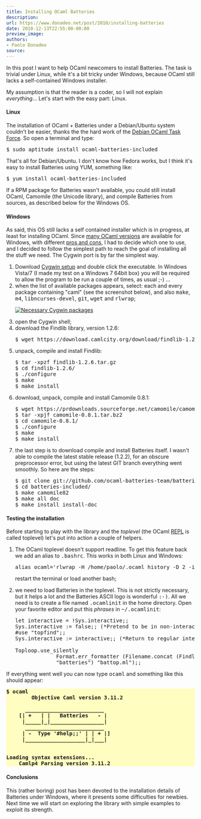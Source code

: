 ```yaml
---
title: Installing OCaml Batteries
description:
url: https://www.donadeo.net/post/2010/installing-batteries
date: 2010-12-13T22:55:00-00:00
preview_image:
authors:
- Paolo Donadeo
source:
---
```


<div>
<p class="noindent">In this post I want to help OCaml newcomers to install Batteries. The task is trivial under Linux, while it's a bit tricky under Windows, because OCaml still lacks a self-contained Windows installer.</p>

<p>My assumption is that the reader is a coder, so I will not explain <em>everything</em>… Let's start with the easy part: Linux.</p>

<h4>Linux</h4>
<p class="noindent">The installation of OCaml + Batteries under a Debian/Ubuntu system couldn't be easier, thanks the the hard work of the <a href="https://wiki.debian.org/Teams/OCamlTaskForce">Debian OCaml Task Force</a>. So open a terminal and type:</p>

<pre class="brush: bash">$ sudo aptitude install ocaml-batteries-included
</pre>

<p>That's all for Debian/Ubuntu. I don't know how Fedora works, but I think it's easy to install Batteries using YUM, something like:</p>

<pre class="brush: bash">$ yum install ocaml-batteries-included
</pre>

<p>If a RPM package for Batteries wasn't available, you could still install OCaml, Camomile (the Unicode library), and compile Batteries from sources, as described below for the Windows OS.</p>

<h4>Windows</h4>

<p class="noindent">As said, this OS still lacks a self contained installer which is in progress, at least for installing OCaml. Since <a href="https://caml.inria.fr/ocaml/release.en.html#id2268363">many OCaml versions</a> are available for Windows, with different <a href="https://caml.inria.fr/ocaml/portability.en.html#windows">pros and cons</a>, I had to decide which one to use, and I decided to follow the simplest path to reach the goal of installing all the stuff we need. The Cygwin port is by far the simplest way.</p>

<ol>

<li>Download <a href="https://www.cygwin.com/setup.exe">Cygwin setup</a> and double click the executable. In Windows Vista/7 (I made my test on a Windows 7 64bit box) you will be required to allow the program to be run a couple of times, as usual ;-) …</li>

<li>when the list of available packages appears, select: each and every package containing "caml" (see the screenshot below), and also <kbd>make</kbd>, <kbd>m4</kbd>, <kbd>libncurses-devel</kbd>, <kbd>git</kbd>, <kbd>wget</kbd> and <kbd>rlwrap</kbd>;

<br>

<a href="https://www.donadeo.net/static/2010/12/install_cygwin.png" title="Necessary Cygwin packages" class="zoom-box-image"><img src="https://www.donadeo.net/static/2010/12/install_cygwin_small.png" class="little left" alt="Necessary Cygwin packages"></a>
<br style="clear:both;">
</li>

<li>open the Cygwin shell;</li>

<li>download the Findlib library, version 1.2.6:
<pre class="brush: bash">$ wget https://download.camlcity.org/download/findlib-1.2.6.tar.gz
</pre>
</li>

<li>unpack, compile and install Findlib:
<pre class="brush: bash">$ tar -xpzf findlib-1.2.6.tar.gz
$ cd findlib-1.2.6/
$ ./configure
$ make
$ make install
</pre>
</li>

<li>download, unpack, compile and install Camomile 0.8.1:
<pre class="brush: bash">$ wget https://prdownloads.sourceforge.net/camomile/camomile-0.8.1.tar.bz2
$ tar -xpjf camomile-0.8.1.tar.bz2
$ cd camomile-0.8.1/
$ ./configure
$ make
$ make install
</pre>
</li>

<li>the last step is to download compile and install Batteries itself. I wasn't able to compile the latest stable release (1.2.2), for an obscure preprocessor error, but using the latest GIT branch everything went smoothly. So here are the steps:
<pre class="brush: bash">$ git clone git://github.com/ocaml-batteries-team/batteries-included.git
$ cd batteries-included/
$ make camomile82
$ make all doc
$ make install install-doc
</pre>
</li>
</ol>

<h4>Testing the installation</h4>

<p class="noindent">Before starting to play with the library and the <em>toplevel</em> (the OCaml <a href="https://en.wikipedia.org/wiki/Read-eval-print_loop">REPL</a> is called toplevel) let's put into action a couple of helpers.</p>

<ol>

<li>The OCaml toplevel doesn't support readline. To get this feature back we add an alias to <kbd>.bashrc</kbd>. This works in both Linux and Windows:

<pre class="brush: bash">alias ocaml='rlwrap -H /home/paolo/.ocaml_history -D 2 -i -s 10000 ocaml'
</pre>

restart the terminal or load another bash;
</li>

<li>we need to load Batteries in the toplevel. This is not strictly necessary, but it helps a lot and the Batteries ASCII logo is wonderful <kbd>:-)</kbd>. All we need is to create a file named <kbd>.ocamlinit</kbd> in the home directory. Open your favorite editor and put this <em>phrases</em> in <kbd>~/.ocamlinit</kbd>:

<pre class="brush: ocaml">let interactive = !Sys.interactive;;
Sys.interactive := false;; (*Pretend to be in non-interactive mode*)
#use "topfind";;
Sys.interactive := interactive;; (*Return to regular interactive mode*)

Toploop.use_silently 
             Format.err_formatter (Filename.concat (Findlib.package_directory 
             "batteries") "battop.ml");;
</pre>
</li>
</ol>

<p>If everything went well you can now type <kbd>ocaml</kbd> and something like this should appear:</p>

<pre style="background-color: #fffdbf; font-weight: bold;">$ ocaml
        Objective Caml version 3.11.2

      _________________________
    [| +   | |   Batteries   - |
     |_____|_|_________________|
      _________________________
     | -  Type '#help;;' | | + |]
     |___________________|_|___|


Loading syntax extensions...
	Camlp4 Parsing version 3.11.2
</pre>

<h4>Conclusions</h4>

<p class="noindent">This (rather boring) post has been devoted to the installation details of Batteries under Windows, where it presents some difficulties for newbies. Next time we will start on exploring the library with simple examples to exploit its strength.</p>
</div>
